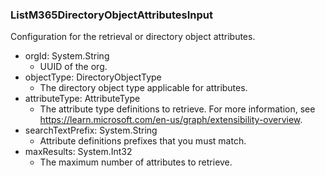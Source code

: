### ListM365DirectoryObjectAttributesInput
Configuration for the retrieval or directory object attributes.

- orgId: System.String
  - UUID of the org.
- objectType: DirectoryObjectType
  - The directory object type applicable for attributes.
- attributeType: AttributeType
  - The attribute type definitions to retrieve. For more information, see https://learn.microsoft.com/en-us/graph/extensibility-overview.
- searchTextPrefix: System.String
  - Attribute definitions prefixes that you must match.
- maxResults: System.Int32
  - The maximum number of attributes to retrieve.
